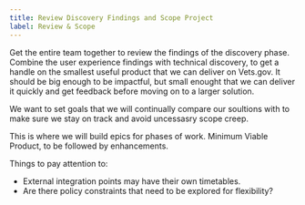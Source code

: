 ```yaml
---
title: Review Discovery Findings and Scope Project
label: Review & Scope
---
```


Get the entire team together to review the findings of the discovery phase. Combine the user experience findings with technical discovery, to get a handle on the smallest useful product that we can deliver on Vets.gov. It should be big enough to be impactful, but small enought that we can deliver it quickly and get feedback before moving on to a larger solution.

We want to set goals that we will continually compare our soultions with to make sure we stay on track and avoid uncessasry scope creep.

This is where we will build epics for phases of work. Minimum Viable Product, to be followed by enhancements.

Things to pay attention to:
- External integration points may have their own timetables.
- Are there policy constraints that need to be explored for flexibility?
